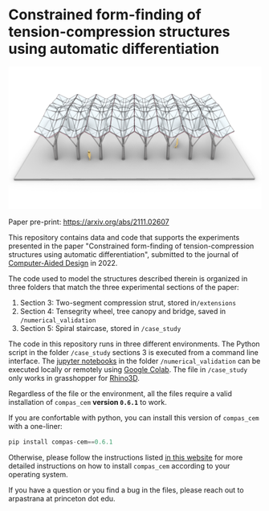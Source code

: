 # Constrained form-finding of tension-compression structures using automatic differentiation

<img src="header.png" width="1200">

Paper pre-print: https://arxiv.org/abs/2111.02607

This repository contains data and code that supports the experiments presented in the paper "Constrained form-finding of tension-compression structures using automatic differentiation", submitted to the journal of [Computer-Aided Design](https://www.sciencedirect.com/journal/computer-aided-design) in 2022.

The code used to model the structures described therein is organized in three folders that match the three experimental sections of the paper:

1. Section 3: Two-segment compression strut, stored in``/extensions``
2. Section 4: Tensegrity wheel, tree canopy and bridge, saved in ``/numerical_validation``
3. Section 5: Spiral staircase, stored in ``/case_study``

The code in this repository runs in three different environments.
The Python script in the folder ``/case_study`` sections 3 is executed from a command line interface.
The [jupyter notebooks](https://jupyter.org/) in the folder ``/numerical_validation`` can be executed locally or remotely using [Google Colab](https://research.google.com/colaboratory/).
The file in ``/case_study`` only works in grasshopper for [Rhino3D](https://www.rhino3d.com/). 

Regardless of the file or the environment, all the files require a valid installation of ``compas_cem`` **version ``0.6.1``** to work.

If you are confortable with python, you can install this version of ``compas_cem`` with a one-liner:

``` python
pip install compas-cem==0.6.1
```

Otherwise, please follow the instructions listed [in this website](https://arpastrana.github.io/compas_cem/latest/installation.html) for more detailed instructions on how to install ``compas_cem`` according to your operating system.

If you have a question or you find a bug in the files, please reach out to arpastrana at princeton dot edu.
